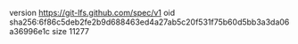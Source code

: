 version https://git-lfs.github.com/spec/v1
oid sha256:6f86c5deb2fe2b9d688463ed4a27ab5c20f531f75b60d5bb3a3da06a36996e1c
size 11277
